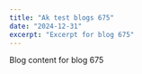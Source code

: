 ```yaml
---
title: "Ak test blogs 675"
date: "2024-12-31"
excerpt: "Excerpt for blog 675"
---
```


Blog content for blog 675